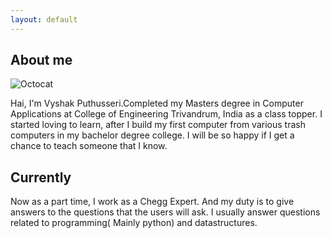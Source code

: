 ```yaml
---
layout: default
---
```

 
## About me

![Octocat](https://github.githubassets.com/images/icons/emoji/octocat.png)

  Hai, I'm Vyshak Puthusseri.Completed my Masters degree in Computer Applications at College of Engineering Trivandrum, India as a class topper. I started loving to learn, after I build my first computer from various trash computers in my bachelor degree college. 
  I will be so happy if I get a chance to teach someone that I know. 

## Currently
  Now as a part time, I work as a Chegg Expert. And my duty is to give answers to the questions that the users will ask. I usually answer questions related to programming( Mainly python) and datastructures.
